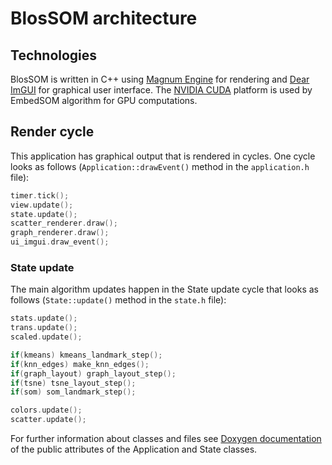 # BlosSOM architecture

## Technologies
BlosSOM is written in C++ using [Magnum Engine](https://magnum.graphics/) for rendering and [Dear ImGUI](https://github.com/ocornut/imgui) for graphical user interface. The [NVIDIA CUDA](https://developer.nvidia.com/cuda-zone) platform is used by EmbedSOM algorithm for GPU computations.

## Render cycle
This application has graphical output that is rendered in cycles. One cycle looks as follows (`Application::drawEvent()` method in the `application.h` file): 
```cpp
timer.tick();
view.update();
state.update();
scatter_renderer.draw();
graph_renderer.draw();
ui_imgui.draw_event();
```

### State update
The main algorithm updates happen in the State update cycle that looks as follows (`State::update()` method in the `state.h` file):
```cpp
stats.update();
trans.update();
scaled.update();

if(kmeans) kmeans_landmark_step();
if(knn_edges) make_knn_edges();
if(graph_layout) graph_layout_step();
if(tsne) tsne_layout_step();
if(som) som_landmark_step();

colors.update();
scatter.update();
```  

For further information about classes and files see [Doxygen documentation](https://molnsona.github.io/blossom/) of the public attributes of the Application and State classes.
